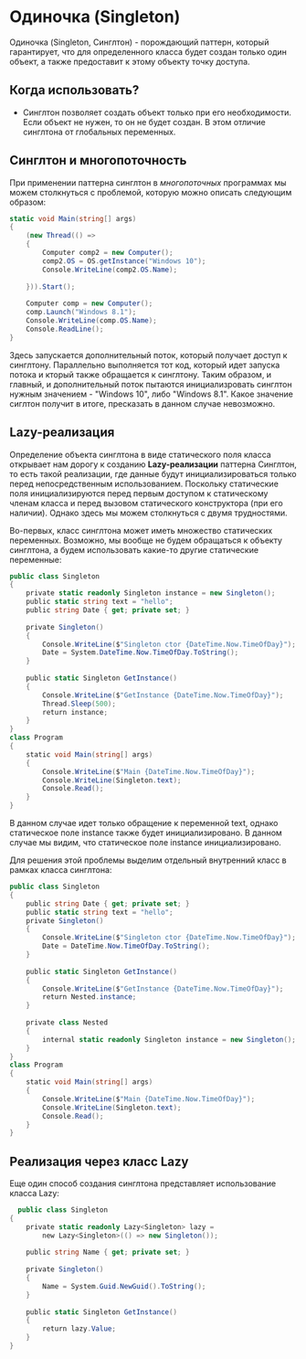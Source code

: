 # Одиночка (Singleton)
Одиночка (Singleton, Синглтон) - порождающий паттерн, который гарантирует, что для определенного класса будет создан только один объект, а также предоставит к этому объекту точку доступа.

## Когда использовать?
- Синглтон позволяет создать объект только при его необходимости. Если объект не нужен, то он не будет создан. В этом отличие синглтона от глобальных переменных.

## Синглтон и многопоточность
При применении паттерна синглтон в *многопоточных* программах мы можем столкнуться с проблемой, которую можно описать следующим образом:
```C#
static void Main(string[] args)
{
    (new Thread(() =>
    {
        Computer comp2 = new Computer();
        comp2.OS = OS.getInstance("Windows 10");
        Console.WriteLine(comp2.OS.Name);
 
    })).Start();
 
    Computer comp = new Computer();
    comp.Launch("Windows 8.1");
    Console.WriteLine(comp.OS.Name);
    Console.ReadLine();
}
```
Здесь запускается дополнительный поток, который получает доступ к синглтону. Параллельно выполняется тот код, который идет запуска потока и кторый также обращается к синглтону. Таким образом, и главный, и дополнительный поток пытаются инициализровать синглтон нужным значением - "Windows 10", либо "Windows 8.1". Какое значение сиглтон получит в итоге, пресказать в данном случае невозможно.

## Lazy-реализация
Определение объекта синглтона в виде статического поля класса открывает нам дорогу к созданию **Lazy-реализации** паттерна Синглтон, то есть такой реализации, где данные будут инициализироваться только перед непосредственным использованием. Поскольку статические поля инициализируются перед первым доступом к статическому членам класса и перед вызовом статического конструктора (при его наличии). Однако здесь мы можем столкнуться с двумя трудностями.

Во-первых, класс синглтона может иметь множество статических переменных. Возможно, мы вообще не будем обращаться к объекту синглтона, а будем использовать какие-то другие статические переменные:

```C#
public class Singleton
{
    private static readonly Singleton instance = new Singleton();
    public static string text = "hello";
    public string Date { get; private set; }
         
    private Singleton()
    {
        Console.WriteLine($"Singleton ctor {DateTime.Now.TimeOfDay}");
        Date = System.DateTime.Now.TimeOfDay.ToString();
    }
 
    public static Singleton GetInstance()
    {
        Console.WriteLine($"GetInstance {DateTime.Now.TimeOfDay}");
        Thread.Sleep(500);
        return instance;
    }
}
class Program
{
    static void Main(string[] args)
    {
        Console.WriteLine($"Main {DateTime.Now.TimeOfDay}");
        Console.WriteLine(Singleton.text);
        Console.Read();
    }
}
```
В данном случае идет только обращение к переменной text, однако статическое поле instance также будет инициализировано.
В данном случае мы видим, что статическое поле instance инициализировано.

Для решения этой проблемы выделим отдельный внутренний класс в рамках класса синглтона:

```C#
public class Singleton
{
    public string Date { get; private set; }
    public static string text = "hello";
    private Singleton()
    {
        Console.WriteLine($"Singleton ctor {DateTime.Now.TimeOfDay}");
        Date = DateTime.Now.TimeOfDay.ToString();
    }
 
    public static Singleton GetInstance()
    {
        Console.WriteLine($"GetInstance {DateTime.Now.TimeOfDay}");
        return Nested.instance;
    }
 
    private class Nested
    {
        internal static readonly Singleton instance = new Singleton();
    }
}
class Program
{
    static void Main(string[] args)
    {
        Console.WriteLine($"Main {DateTime.Now.TimeOfDay}");
        Console.WriteLine(Singleton.text);
        Console.Read();
    }
}
```

## Реализация через класс Lazy<T>
Еще один способ создания синглтона представляет использование класса Lazy<T>:

```C#
  public class Singleton
{
    private static readonly Lazy<Singleton> lazy = 
        new Lazy<Singleton>(() => new Singleton());
 
    public string Name { get; private set; }
         
    private Singleton()
    {
        Name = System.Guid.NewGuid().ToString();
    }
     
    public static Singleton GetInstance()
    {
        return lazy.Value;
    }
}
  ```
